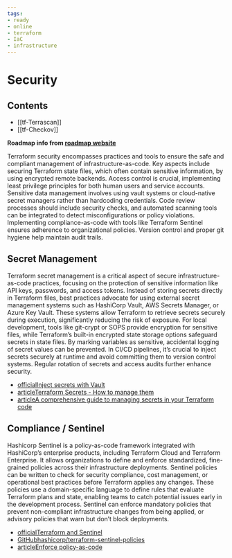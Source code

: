 ```yaml
---
tags:
- ready
- online
- terraform
- IaC
- infrastructure
---
```


# Security

## Contents

- [[tf-Terrascan]]
- [[tf-Checkov]]

__Roadmap info from [roadmap website](https://roadmap.sh/terraform/security@erxow5xNRj01WepdFOhVf)__

Terraform security encompasses practices and tools to ensure the safe and compliant management of infrastructure-as-code. Key aspects include securing Terraform state files, which often contain sensitive information, by using encrypted remote backends. Access control is crucial, implementing least privilege principles for both human users and service accounts. Sensitive data management involves using vault systems or cloud-native secret managers rather than hardcoding credentials. Code review processes should include security checks, and automated scanning tools can be integrated to detect misconfigurations or policy violations. Implementing compliance-as-code with tools like Terraform Sentinel ensures adherence to organizational policies. Version control and proper git hygiene help maintain audit trails.

## Secret Management

Terraform secret management is a critical aspect of secure infrastructure-as-code practices, focusing on the protection of sensitive information like API keys, passwords, and access tokens. Instead of storing secrets directly in Terraform files, best practices advocate for using external secret management systems such as HashiCorp Vault, AWS Secrets Manager, or Azure Key Vault. These systems allow Terraform to retrieve secrets securely during execution, significantly reducing the risk of exposure. For local development, tools like git-crypt or SOPS provide encryption for sensitive files, while Terraform’s built-in encrypted state storage options safeguard secrets in state files. By marking variables as sensitive, accidental logging of secret values can be prevented. In CI/CD pipelines, it’s crucial to inject secrets securely at runtime and avoid committing them to version control systems. Regular rotation of secrets and access audits further enhance security.

- [officialInject secrets with Vault](https://developer.hashicorp.com/terraform/tutorials/secrets)
- [articleTerraform Secrets - How to manage them](https://spacelift.io/blog/terraform-secrets)
- [articleA comprehensive guide to managing secrets in your Terraform code](https://blog.gruntwork.io/a-comprehensive-guide-to-managing-secrets-in-your-terraform-code-1d586955ace1)

## Compliance / Sentinel

Hashicorp Sentinel is a policy-as-code framework integrated with HashiCorp’s enterprise products, including Terraform Cloud and Terraform Enterprise. It allows organizations to define and enforce standardized, fine-grained policies across their infrastructure deployments. Sentinel policies can be written to check for security compliance, cost management, or operational best practices before Terraform applies any changes. These policies use a domain-specific language to define rules that evaluate Terraform plans and state, enabling teams to catch potential issues early in the development process. Sentinel can enforce mandatory policies that prevent non-compliant infrastructure changes from being applied, or advisory policies that warn but don’t block deployments.

- [officialTerraform and Sentinel](https://developer.hashicorp.com/sentinel/docs/terraform)
- [GitHubhashicorp/terraform-sentinel-policies](https://github.com/hashicorp/terraform-sentinel-policies)
- [articleEnforce policy-as-code](https://www.terraform.io/use-cases/enforce-policy-as-code)
